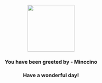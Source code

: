 <p align="center">
    <img src="https://raw.githubusercontent.com/PokeAPI/sprites/master/sprites/pokemon/572.png" width="150" height="150">
</p>
<h3 align="center">You have been greeted by - <b>Minccino</b></h3>
<h3 align="center">Have a wonderful day!</h3>

